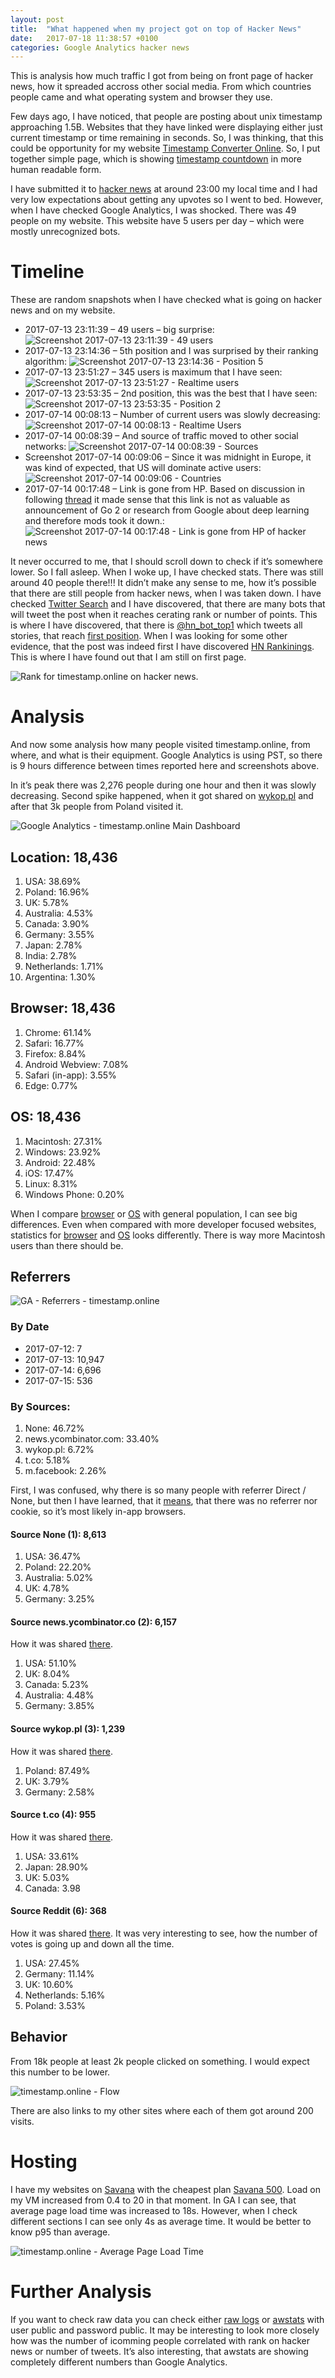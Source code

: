 ```yaml
---
layout: post
title:  "What happened when my project got on top of Hacker News"
date:   2017-07-18 11:38:57 +0100
categories: Google Analytics hacker news
---
```


This is analysis how much traffic I got from being on front page of hacker news, how it spreaded accross other social media. From which countries people came and what operating system and browser they use.

Few days ago, I have noticed, that people are posting about unix timestamp approaching 1.5B. Websites that they have linked were displaying either just current timestamp or time remaining in seconds. So, I was thinking, that this could be opportunity for my website [Timestamp Converter Online](http://timestamp.online/). So, I put together simple page, which is showing [timestamp countdown](http://timestamp.online/countdown/1600000000) in more human readable form.

I have submitted it to [hacker news](https://news.ycombinator.com/item?id=14765198) at around 23:00 my local time and I had very low expectations about getting any upvotes so I went to bed. However, when I have checked Google Analytics, I was shocked. There was 49 people on my website. This website have 5 users per day – which were mostly unrecognized bots.

# Timeline #
These are random snapshots when I have checked what is going on hacker news and on my website.

* 2017-07-13 23:11:39 – 49 users – big surprise:
![Screenshot 2017-07-13 23:11:39 - 49 users](/assets/2017-07-18-Screenshot_20170713-231139-1.png)
* 2017-07-13 23:14:36 – 5th position and I was surprised by their ranking algorithm:
![Screenshot 2017-07-13 23:14:36 - Position 5](/assets/2017-07-18-Screenshot_20170713-231436.png)
* 2017-07-13 23:51:27 – 345 users is maximum that I have seen:
![Screenshot 2017-07-13 23:51:27 - Realtime users](/assets/2017-07-18-Screenshot_20170713-235127.png)
* 2017-07-13 23:53:35 – 2nd position, this was the best that I have seen:
![Screenshot 2017-07-13 23:53:35 - Position 2](/assets/2017-07-18-Screenshot_20170713-235335.png)
* 2017-07-14 00:08:13 – Number of current users was slowly decreasing:
![Screenshot 2017-07-14 00:08:13 - Realtime Users](/assets/2017-07-18-Screenshot_20170714-000813.png)
* 2017-07-14 00:08:39 – And source of traffic moved to other social networks:
![Screenshot 2017-07-14 00:08:39 - Sources](/assets/2017-07-18-Screenshot_20170714-000839.png)
* Screenshot 2017-07-14 00:09:06 – Since it was midnight in Europe, it was kind of expected, that US will dominate active users:
![Screenshot 2017-07-14 00:09:06 - Countries](/assets/2017-07-18-Screenshot_20170714-000906.png)
* 2017-07-14 00:17:48 – Link is gone from HP. Based on discussion in following [thread](https://news.ycombinator.com/item?id=13857086) it made sense that this link is not as valuable as announcement of Go 2 or research from Google about deep learning and therefore mods took it down.:
![Screenshot 2017-07-14 00:17:48 - Link is gone from HP of hacker news](/assets/2017-07-18-Screenshot_20170714-001748.png)

It never occurred to me, that I should scroll down to check if it’s somewhere lower. So I fall asleep. When I woke up, I have checked stats. There was still around 40 people there!!! It didn’t make any sense to me, how it’s possible that there are still people from hacker news, when I was taken down. I have checked [Twitter Search](https://twitter.com/search?f=tweets&vertical=default&q=timestamp.online&src=typd) and I have discovered, that there are many bots that will tweet the post when it reaches cerating rank or number of points. This is where I have discovered, that there is [@hn_bot_top1](https://twitter.com/hn_bot_top1) which tweets all stories, that reach [first position](https://twitter.com/hn_bot_top1/status/885622123921854468). When I was looking for some other evidence, that the post was indeed first I have discovered [HN Rankinings](http://hnrankings.info/14765198/). This is where I have found out that I am still on first page.

![Rank for timestamp.online on hacker news.](/assets/2017-07-18-hacker-news-rank-number-1.png)

# Analysis #

And now some analysis how many people visited timestamp.online, from where, and what is their equipment. Google Analytics is using PST, so there is 9 hours difference between times reported here and screenshots above.

In it’s peak there was 2,276 people during one hour and then it was slowly decreasing. Second spike happened, when it got shared on [wykop.pl](https://www.wykop.pl/link/3827993/zostaly-4-godziny-do-unix-timestamp-1500000000/) and after that 3k people from Poland visited it.

![Google Analytics - timestamp.online Main Dashboard](/assets/2017-07-18-timestamp.online-main-dashboard.png)

## Location: 18,436 ##
1. USA: 38.69%
2. Poland: 16.96%
3. UK: 5.78%
4. Australia: 4.53%
5. Canada: 3.90%
6. Germany: 3.55%
7. Japan: 2.78%
8. India: 2.78%
9. Netherlands: 1.71%
10. Argentina: 1.30%

## Browser: 18,436 ##
1. Chrome: 61.14%
2. Safari: 16.77%
3. Firefox: 8.84%
4. Android Webview: 7.08%
5. Safari (in-app): 3.55%
6. Edge: 0.77%

## OS: 18,436  ##

1. Macintosh: 27.31%
2. Windows: 23.92%
3. Android: 22.48%
4. iOS: 17.47%
5. Linux: 8.31%
6. Windows Phone: 0.20%

When I compare [browser](http://gs.statcounter.com/browser-market-share) or [OS](http://gs.statcounter.com/os-market-share) with general population, I can see big differences. Even when compared with more developer focused websites, statistics for [browser](https://www.w3schools.com/browsers/default.asp) and [OS](https://www.w3schools.com/browsers/browsers_os.asp) looks differently. There is way more Macintosh users than there should be.

## Referrers ##
![GA - Referrers - timestamp.online](/assets/2017-07-18-timestamp.online-referrers-all.png)

### By Date ###
* 2017-07-12: 7
* 2017-07-13: 10,947
* 2017-07-14: 6,696
* 2017-07-15: 536

### By Sources: ###

1. None: 46.72%
2. news.ycombinator.com: 33.40%
3. wykop.pl: 6.72%
4. t.co: 5.18%
5. m.facebook: 2.26%

First, I was confused, why there is so many people with referrer Direct / None, but then I have learned, that it [means](https://support.google.com/analytics/answer/6205762?hl=en#flowchart), that there was no referrer nor cookie, so it’s most likely in-app browsers.

#### Source None (1): 8,613  ####

1. USA: 36.47%
2. Poland: 22.20%
3. Australia: 5.02%
4. UK: 4.78%
5. Germany: 3.25%

#### Source news.ycombinator.co (2): 6,157 ####

How it was shared [there](https://news.ycombinator.com/item?id=14765198).

1. USA: 51.10%
2. UK: 8.04%
3. Canada: 5.23%
4. Australia: 4.48%
5. Germany: 3.85%

#### Source wykop.pl (3): 1,239 ####

How it was shared [there](https://www.wykop.pl/link/3827993/zostaly-4-godziny-do-unix-timestamp-1500000000/).

1. Poland: 87.49%
2. UK: 3.79%
3. Germany: 2.58%

#### Source t.co (4): 955 ####

How it was shared [there](https://twitter.com/search?f=tweets&vertical=default&q=timestamp.online&src=typd).

1. USA: 33.61%
2. Japan: 28.90%
3. UK: 5.03%
4. Canada: 3.98

#### Source Reddit (6): 368 ####

How it was shared [there](https://www.reddit.com/domain/timestamp.online/). It was very interesting to see, how the number of votes is going up and down all the time.

1. USA: 27.45%
2. Germany: 11.14%
3. UK: 10.60%
4. Netherlands: 5.16%
5. Poland: 3.53%

## Behavior ##

From 18k people at least 2k people clicked on something. I would expect this number to be lower.

![timestamp.online - Flow](/assets/2017-07-18-timestamp.online-flow.png)

There are also links to my other sites where each of them got around 200 visits.

# Hosting #
I have my websites on [Savana](http://www.savana.cz/?aid=1905c689) with the cheapest plan [Savana 500](https://www.savana.cz/multihosting/). Load on my VM increased from 0.4 to 20 in that moment. In GA I can see, that average page load time was increased to 18s. However, when I check different sections I can see only 4s as average time. It would be better to know p95 than average.

![timestamp.online - Average Page Load Time](/assets/2017-07-18-timestamp.online-page-load-time.png)

# Further Analysis #
If you want to check raw data you can check either [raw logs](https://goo.gl/2YYmGF) or [awstats](http://stats.martinmajlis.savana-hosting.cz/timestamp.online/2017-07/cz/) with user public and password public. It may be interesting to look more closely how was the number of icomming people correlated with rank on hacker news or number of tweets. It’s also interesting, that awstats are showing completely different numbers than Google Analytics.

